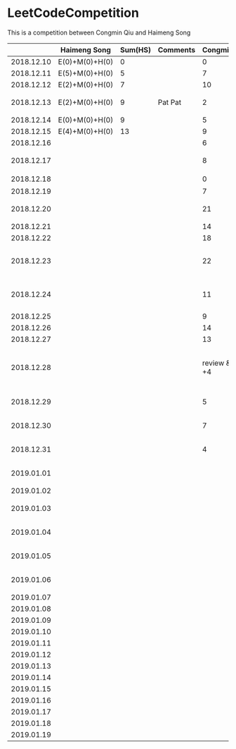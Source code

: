 # LeetCodeCompetition
This is a competition between Congmin Qiu and Haimeng Song


|            | Haimeng Song   | Sum(HS) | Comments | Congmin     | Sum | Comments                                    |
| ---------- | -------------- | ------- | -------- | ----------- | --- | ------------------------------------------- |
| 2018.12.10 | E(0)+M(0)+H(0) | 0       |          | 0           | 0   |                                             |
| 2018.12.11 | E(5)+M(0)+H(0) | 5       |          | 7           | 7   |                                             |
| 2018.12.12 | E(2)+M(0)+H(0) | 7       |          | 10          | 17  | Well Done!                                  |
| 2018.12.13 | E(2)+M(0)+H(0) | 9       | Pat Pat  | 2           | 19  | LinkedIn 跪了                               |
| 2018.12.14 | E(0)+M(0)+H(0) | 9       |          | 5           | 24  |                                             |
| 2018.12.15 | E(4)+M(0)+H(0) | 13      |          | 9           | 33  | Array1                                      |
| 2018.12.16 |                |         |          | 6           | 39  | Array2                                      |
| 2018.12.17 |                |         |          | 8           | 47  | Array3 高频总结                             |
| 2018.12.18 |                |         |          | 0           | 47  | 这天啥都没干                                |
| 2018.12.19 |                |         |          | 7           | 55  | Hash 2                                      |
| 2018.12.20 |                |         |          | 21          | 76  | 其中好多easy的题目                          |
| 2018.12.21 |                |         |          | 14          | 91  | backtracking                                |
| 2018.12.22 |                |         |          | 18          | 109 | DP 1                                        |
| 2018.12.23 |                |         |          | 22          | 131 | Tree 1, 裘丛民你这个垃圾，哈哈              |
| 2018.12.24 |                |         |          | 11          | 142 | String 1. qcm你这个渣渣                     |
| 2018.12.25 |                |         |          | 9           | 151 | Stack, PQ                                   |
| 2018.12.26 |                |         |          | 14          | 165 | DP 2                                        |
| 2018.12.27 |                |         |          | 13          | 178 | Math 1                                      |
| 2018.12.28 |                |         |          | review & +4 | 182 | Tree[做过的高频经典]刷不完就是猪头啊啊啊！~ |
| 2018.12.29 |                |         |          | 5           | 187 | String 第二页 第三页                        |
| 2018.12.30 |                |         |          | 7           | 194 | String[做过的高频经典]                      |
| 2018.12.31 |                |         |          | 4           | 197 | Math 第二页 第三页                          |
| 2019.01.01 |                |         |          |             | 6   | Math [做过的高频经典]                       |
| 2019.01.02 |                |         |          |             | 5   | Array 4                                     |
| 2019.01.03 |                |         |          |             | 4   | Array [做过的高频经典]                      |
| 2019.01.04 |                |         |          |             | 3   | DP 第二页 第三页                            |
| 2019.01.05 |                |         |          |             | 2   | DP 第三页 第四页                            |
| 2019.01.06 |                |         |          |             | 1   | DP [做过的高频经典]                         |
| 2019.01.07 |                |         |          |             | 1   |                                             |
| 2019.01.08 |                |         |          |             | 1   |                                             |
| 2019.01.09 |                |         |          |             | 1   |                                             |
| 2019.01.10 |                |         |          |             | 1   |                                             |
| 2019.01.11 |                |         |          |             | 1   |                                             |
| 2019.01.12 |                |         |          |             | 1   |                                             |
| 2019.01.13 |                |         |          |             | 1   |                                             |
| 2019.01.14 |                |         |          |             | 1   |                                             |
| 2019.01.15 |                |         |          |             | 1   |                                             |
| 2019.01.16 |                |         |          |             | 1   |                                             |
| 2019.01.17 |                |         |          |             | 1   |                                             |
| 2019.01.18 |                |         |          |             | 1   |                                             |
| 2019.01.19 |                |         |          |             | 1   |                                             |

